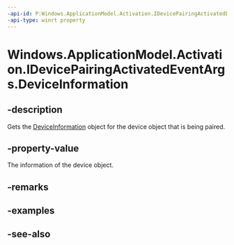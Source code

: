 ```yaml
---
-api-id: P:Windows.ApplicationModel.Activation.IDevicePairingActivatedEventArgs.DeviceInformation
-api-type: winrt property
---
```


<!-- Property syntax
public Windows.Devices.Enumeration.DeviceInformation DeviceInformation { get; }
-->

# Windows.ApplicationModel.Activation.IDevicePairingActivatedEventArgs.DeviceInformation

## -description
Gets the [DeviceInformation](../windows.devices.enumeration/deviceinformation.md) object for the device object that is being paired.

## -property-value
The information of the device object.

## -remarks

## -examples

## -see-also
